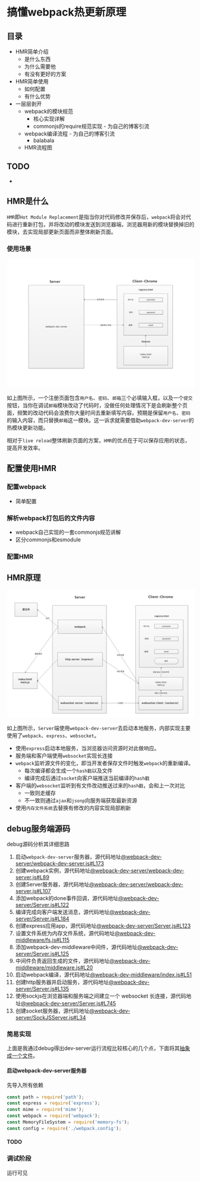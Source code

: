 # 搞懂webpack热更新原理

## 目录

- HMR简单介绍
  - 是什么东西
  - 为什么需要他
  - 有没有更好的方案
- HMR简单使用
  - 如何配置
  - 有什么优势
- 一层层剥开
  - webpack的模块规范
    - 核心实现详解
    - commonjs的require规范实现 - 为自己的博客引流
  - webpack编译流程 - 为自己的博客引流
    - balabala
  - HMR流程图
    

## TODO

- 

## HMR是什么

`HMR`即`Hot Module Replacement`是指当你对代码修改并保存后，`webpack`将会对代码进行重新打包，并将改动的模块发送到浏览器端，浏览器用新的模块替换掉旧的模块，去实现局部更新页面而非整体刷新页面。

### 使用场景

![scenario](./assets/1-scenario.jpg)

如上图所示，一个注册页面包含`用户名`、`密码`、`邮箱`三个必填输入框，以及一个`提交`按钮，当你在调试`邮箱`模块改动了代码时，没做任何处理情况下是会刷新整个页面，频繁的改动代码会浪费你大量时间去重新填写内容。预期是保留`用户名`、`密码`的输入内容，而只替换`邮箱`这一模块。这一诉求就需要借助`webpack-dev-server`的热模块更新功能。

相对于`live reload`整体刷新页面的方案，`HMR`的优点在于可以保存应用的状态，提高开发效率。

## 配置使用HMR

### 配置webpack

- 简单配置

### 解析webpack打包后的文件内容

- webpack自己实现的一套commonjs规范讲解
- 区分commonjs和esmodule

### 配置HMR


## HMR原理

![core](./assets/2-core.jpg)

如上图所示，`Server`端使用`webpack-dev-server`去启动本地服务，内部实现主要使用了`webpack`、`express`、`websocket`。

- 使用`express`启动本地服务，当浏览器访问资源时对此做响应。
- 服务端和客户端使用`websocket`实现长连接
- `webpack`监听源文件的变化，即当开发者保存文件时触发`webpack`的重新编译。
  - 每次编译都会生成一个`hash戳`以及文件
  - 编译完成后通过`socket`向客户端推送当前编译的`hash戳`
- 客户端的`websocket`监听到有文件改动推送过来的`hash戳`，会和上一次对比
  - 一致则走缓存
  - 不一致则通过`ajax`和`jsonp`向服务端获取最新资源
- 使用`内存文件系统`去替换有修改的内容实现局部刷新

## debug服务端源码

debug源码分析其详细思路

1. 启动`webpack-dev-server`服务器，源代码地址[@webpack-dev-server/webpack-dev-server.js#L173](https://github.com/webpack/webpack-dev-server/blob/v3.7.2/bin/webpack-dev-server.js#L173)
1. 创建webpack实例，源代码地址[@webpack-dev-server/webpack-dev-server.js#L89](https://github.com/webpack/webpack-dev-server/blob/v3.7.2/bin/webpack-dev-server.js#L89)
1. 创建Server服务器，源代码地址[@webpack-dev-server/webpack-dev-server.js#L107](https://github.com/webpack/webpack-dev-server/blob/v3.7.2/bin/webpack-dev-server.js#L107)
1. 添加webpack的done事件回调，源代码地址[@webpack-dev-server/Server.js#L122](https://github.com/webpack/webpack-dev-server/blob/v3.7.2/lib/Server.js#L122)
  1. 编译完成向客户端发送消息，源代码地址[@webpack-dev-server/Server.js#L184](https://github.com/webpack/webpack-dev-server/blob/v3.7.2/lib/Server.js#L184)
1. 创建express应用app，源代码地址[@webpack-dev-server/Server.js#L123](https://github.com/webpack/webpack-dev-server/blob/v3.7.2/lib/Server.js#L123)
1. 设置文件系统为内存文件系统，源代码地址[@webpack-dev-middleware/fs.js#L115](https://github.com/webpack/webpack-dev-middleware/blob/v3.7.0/lib/fs.js#L115)
1. 添加webpack-dev-middleware中间件，源代码地址[@webpack-dev-server/Server.js#L125](https://github.com/webpack/webpack-dev-server/blob/v3.7.2/lib/Server.js#L125)
  1. 中间件负责返回生成的文件，源代码地址[@webpack-dev-middleware/middleware.js#L20](https://github.com/webpack/webpack-dev-middleware/blob/v3.7.0/lib/middleware.js#L20)
1. 启动webpack编译，源代码地址[@webpack-dev-middleware/index.js#L51](https://github.com/webpack/webpack-dev-middleware/blob/v3.7.0/index.js#L51)
1. 创建http服务器并启动服务，源代码地址[@webpack-dev-server/Server.js#L135](https://github.com/webpack/webpack-dev-server/blob/v3.7.2/lib/Server.js#L135)
1. 使用sockjs在浏览器端和服务端之间建立一个 websocket 长连接，源代码地址[@webpack-dev-server/Server.js#L745](https://github.com/webpack/webpack-dev-server/blob/v3.7.2/lib/Server.js#L745)
  1. 创建socket服务器，源代码地址[@webpack-dev-server/SockJSServer.js#L34](https://github.com/webpack/webpack-dev-server/blob/v3.7.2/lib/servers/SockJSServer.js#L34)

### 简易实现

上面是我通过debug得出dev-server运行流程比较核心的几个点，下面将其[抽象成一个文件](./dev-server.js)。

#### 启动webpack-dev-server服务器
先导入所有依赖
```js
const path = require('path');
const express = require('express');
const mime = require('mime');
const webpack = require('webpack');
const MemoryFileSystem = require('memory-fs');
const config = require('./webpack.config');
```

#### TODO

### 调试阶段

运行可见
